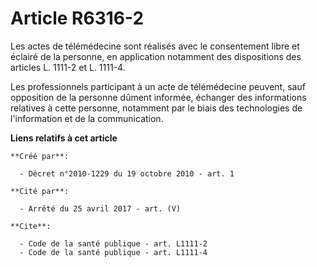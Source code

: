 # Article R6316-2

Les actes de télémédecine sont réalisés avec le consentement libre et éclairé de la personne, en application notamment des
dispositions des articles L. 1111-2 et L. 1111-4.

Les professionnels participant à un acte de télémédecine peuvent, sauf opposition de la personne dûment informée, échanger
des informations relatives à cette personne, notamment par le biais des technologies de l'information et de la communication.

**Liens relatifs à cet article**

	**Créé par**:

	  - Décret n°2010-1229 du 19 octobre 2010 - art. 1

	**Cité par**:

	  - Arrêté du 25 avril 2017 - art. (V)

	**Cite**:

	  - Code de la santé publique - art. L1111-2
	  - Code de la santé publique - art. L1111-4
